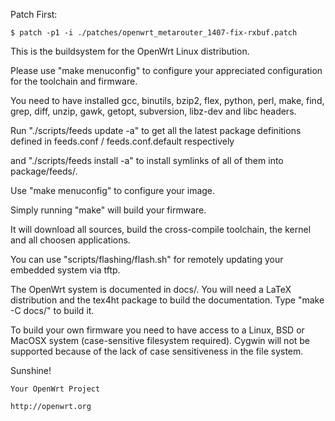 Patch First:

`$ patch -p1 -i ./patches/openwrt_metarouter_1407-fix-rxbuf.patch`

This is the buildsystem for the OpenWrt Linux distribution.

Please use "make menuconfig" to configure your appreciated configuration for the toolchain and firmware.

You need to have installed gcc, binutils, bzip2, flex, python, perl, make, find, grep, diff, unzip, gawk, getopt, subversion, libz-dev and libc headers.

Run "./scripts/feeds update -a" to get all the latest package definitions defined in feeds.conf / feeds.conf.default respectively

and "./scripts/feeds install -a" to install symlinks of all of them into package/feeds/.

Use "make menuconfig" to configure your image.

Simply running "make" will build your firmware.

It will download all sources, build the cross-compile toolchain, the kernel and all choosen applications.

You can use "scripts/flashing/flash.sh" for remotely updating your embedded system via tftp.

The OpenWrt system is documented in docs/. You will need a LaTeX distribution and the tex4ht package to build the documentation. Type "make -C docs/" to build it.

To build your own firmware you need to have access to a Linux, BSD or MacOSX system (case-sensitive filesystem required). Cygwin will not be supported because of the lack of case sensitiveness in the file system.


Sunshine!

	Your OpenWrt Project
	
	http://openwrt.org




